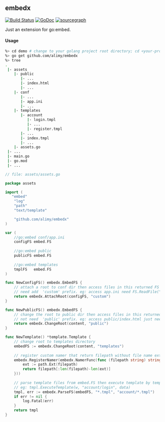 ## embedx
[![Build Status](https://api.travis-ci.com/alimy/embedx.svg?branch=master)](https://travis-ci.com/alimy/embedx)
[![GoDoc](https://godoc.org/github.com/alimy/embedx?status.svg)](https://pkg.go.dev/github.com/alimy/embedx)
[![sourcegraph](https://img.shields.io/badge/view%20on-Sourcegraph-brightgreen.svg?logo=sourcegraph)](https://sourcegraph.com/github.com/alimy/embedx)

Just an extension for go:embed.

#### Usage
```bash
%> cd demo # change to your golang project root directory; cd <your-project-dir>
%> go get github.com/alimy/embedx
%> tree
.
 |- assets
    |- public
       |- ...
       |- index.html
       |- ...
    |- conf
       |- ...
       |- app.ini
       |- ...
    |- templates
       |- account
          |- login.tmpl
          |- ...
          |- register.tmpl
       |- ...
       |- index.tmpl
       |- ...
    |- assets.go
 |- ...
 |- main.go
 |- go.mod
 |- ...
``` 
```go
// file: assets/assets.go

package assets

import (
   "embed"
    "log"
    "path"
    "text/template"

    "github.com/alimy/embedx"
)

var (
    //go:embed conf/app.ini
    configFS embed.FS
    
    //go:embed public
    publicFS embed.FS
    
    //go:embed templates
    tmplFS   embed.FS
)

func NewConfigFS() embedx.EmbedFS {
    // attach a root to conf dir then access files in this returned FS will
    // need add  'custom' prefix. eg: access app.ini need FS.ReadFile("custom/conf/app.ini").
    return embedx.AttachRoot(configFS, "custom")
}

func NewPublicFS() embedx.EmbedFS {
    // change the root to public dir then access files in this returned FS will
    // not need  'public' prefix. eg: access public/index.html just need FS.ReadFile("index.html").
    return embedx.ChangeRoot(content, "public")
}

func NewTemplate() *template.Template {
    // change root to templates directory
    embedFS := embedx.ChangeRoot(content, "templates")
	
    // register custom namer that return filepath without file name extension.
    embedx.RegisterNamer(embedx.NamerFunc(func (filepath string) string {
        ext := path.Ext(filepath)
        return filepath[:len(filepath)-len(ext)]	
    }))
	
    // parse template files from embed.FS then execute template by template path file name. 
    // eg: tmpl.ExecuteTemplate(w, "account/login", data)
    tmpl, err := embedx.ParseFS(embedFS, "*.tmpl", "account/*.tmpl")
    if err != nil {
        log.Fatal(err)
    }
    return tmpl
}
```
